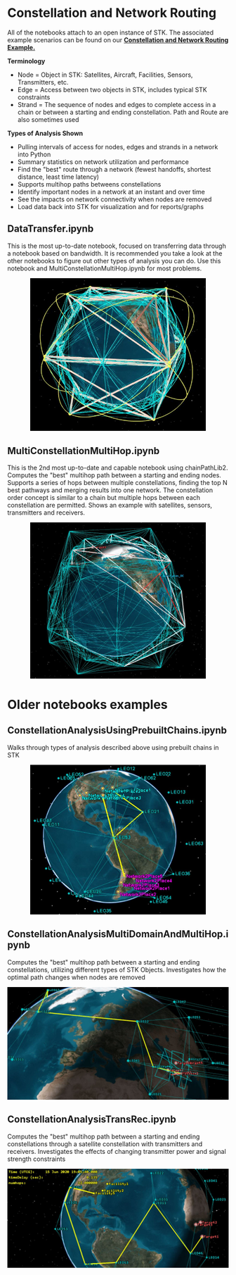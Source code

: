 # Constellation and Network Routing

All of the notebooks attach to an open instance of STK.
The associated example scenarios can be found on our [**Constellation and Network Routing Example.**](../../../../SupportingScenarios/NetworkExampleScenarios.zip)

**Terminology**
* Node = Object in STK: Satellites, Aircraft, Facilities, Sensors, Transmitters, etc.
* Edge = Access between two objects in STK, includes typical STK constraints
* Strand = The sequence of nodes and edges to complete access in a chain or between a starting and ending constellation. Path and Route are also sometimes used

**Types of Analysis Shown**
* Pulling intervals of access for nodes, edges and strands in a network into Python
* Summary statistics on network utilization and performance
* Find the "best" route through a network (fewest handoffs, shortest distance, least time latency)
* Supports multihop paths betweens constellations
* Identify important nodes in a network at an instant and over time
* See the impacts on network connectivity when nodes are removed
* Load data back into STK for visualization and for reports/graphs


## DataTransfer.ipynb
This is the most up-to-date notebook, focused on transferring data through a notebook based on bandwidth. It is recommended you take a look at the other notebooks to figure out other types of analysis you can do. Use this notebook and MultiConstellationMultiHop.ipynb for most problems.<br/>
<p align= "center">
<img src="DataTransfer.JPG" alt="Drawing" style="width: 400px;"/>
</p>

## MultiConstellationMultiHop.ipynb

This is the 2nd most up-to-date and capable notebook using chainPathLib2. Computes the "best" multihop path between a starting and ending nodes. Supports a series of hops between multiple constellations, finding the top N best pathways and merging results into one network. The constellation order concept is similar to a chain but multiple hops between each constellation are permitted. Shows an example with satellites, sensors, transmitters and receivers.<br/>
<p align= "center">
<img src="MultipleConstellations.JPG" alt="Drawing" style="width: 400px;"/>
</P>

# Older notebooks examples

## ConstellationAnalysisUsingPrebuiltChains.ipynb

Walks through types of analysis described above using prebuilt chains in STK<br/>
<p align= "center">
<img src="chainPaths.JPG" alt="Drawing" style="width: 400px;"/>
</p>


## ConstellationAnalysisMultiDomainAndMultiHop.ipynb

Computes the "best" multihop path between a starting and ending constellations, utilizing different types of STK Objects. Investigates how the optimal path changes when nodes are removed<br/>
<p align= "center">
<img src="MultiDomain.JPG" alt="Drawing" style="width: 600px;"/>
</p>


## ConstellationAnalysisTransRec.ipynb
Computes the "best" multihop path between a starting and ending constellations through a satellite constellation with transmitters and receivers. Investigates the effects of changing transmitter power and signal strength constraints<br/>
<p align= "center">
<img src="TransmitterAndReceiver.JPG" alt="Drawing" style="width: 600px;"/>
</p>